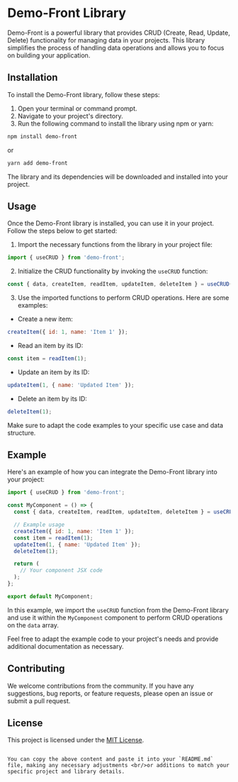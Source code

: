 
# Demo-Front Library

Demo-Front is a powerful library that provides CRUD (Create, Read, Update, Delete) functionality for managing data in your projects. This library simplifies the process of handling data operations and allows you to focus on building your application.

## Installation

To install the Demo-Front library, follow these steps:

1. Open your terminal or command prompt.
2. Navigate to your project's directory.
3. Run the following command to install the library using npm or yarn:

```bash
npm install demo-front
```

or

```bash
yarn add demo-front
```

The library and its dependencies will be downloaded and installed into your project.

## Usage

Once the Demo-Front library is installed, you can use it in your project. Follow the steps below to get started:

1. Import the necessary functions from the library in your project file:

```javascript
import { useCRUD } from 'demo-front';
```

2. Initialize the CRUD functionality by invoking the `useCRUD` function:

```javascript
const { data, createItem, readItem, updateItem, deleteItem } = useCRUD();
```

3. Use the imported functions to perform CRUD operations. Here are some examples:

- Create a new item:
```javascript
createItem({ id: 1, name: 'Item 1' });
```

- Read an item by its ID:
```javascript
const item = readItem(1);
```

- Update an item by its ID:
```javascript
updateItem(1, { name: 'Updated Item' });
```

- Delete an item by its ID:
```javascript
deleteItem(1);
```

Make sure to adapt the code examples to your specific use case and data structure.

## Example

Here's an example of how you can integrate the Demo-Front library into your project:

```javascript
import { useCRUD } from 'demo-front';

const MyComponent = () => {
  const { data, createItem, readItem, updateItem, deleteItem } = useCRUD();

  // Example usage
  createItem({ id: 1, name: 'Item 1' });
  const item = readItem(1);
  updateItem(1, { name: 'Updated Item' });
  deleteItem(1);

  return (
    // Your component JSX code
  );
};

export default MyComponent;
```

In this example, we import the `useCRUD` function from the Demo-Front library and use it within the `MyComponent` component to perform CRUD operations on the `data` array.

Feel free to adapt the example code to your project's needs and provide additional documentation as necessary.

## Contributing

We welcome contributions from the community. If you have any suggestions, bug reports, or feature requests, please open an issue or submit a pull request.

## License

This project is licensed under the [MIT License](LICENSE).

```

You can copy the above content and paste it into your `README.md` file, making any necessary adjustments <br/>or additions to match your specific project and library details.
